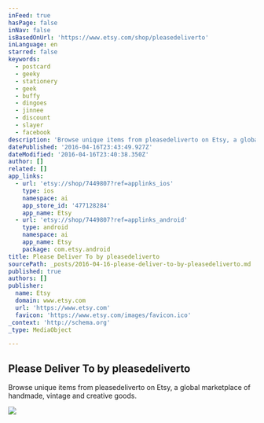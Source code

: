 ```yaml
---
inFeed: true
hasPage: false
inNav: false
isBasedOnUrl: 'https://www.etsy.com/shop/pleasedeliverto'
inLanguage: en
starred: false
keywords:
  - postcard
  - geeky
  - stationery
  - geek
  - buffy
  - dingoes
  - jinnee
  - discount
  - slayer
  - facebook
description: 'Browse unique items from pleasedeliverto on Etsy, a global marketplace of handmade, vintage and creative goods.'
datePublished: '2016-04-16T23:43:49.927Z'
dateModified: '2016-04-16T23:40:38.350Z'
author: []
related: []
app_links:
  - url: 'etsy://shop/7449807?ref=applinks_ios'
    type: ios
    namespace: ai
    app_store_id: '477128284'
    app_name: Etsy
  - url: 'etsy://shop/7449807?ref=applinks_android'
    type: android
    namespace: ai
    app_name: Etsy
    package: com.etsy.android
title: Please Deliver To by pleasedeliverto
sourcePath: _posts/2016-04-16-please-deliver-to-by-pleasedeliverto.md
published: true
authors: []
publisher:
  name: Etsy
  domain: www.etsy.com
  url: 'https://www.etsy.com'
  favicon: 'https://www.etsy.com/images/favicon.ico'
_context: 'http://schema.org'
_type: MediaObject

---
```

<article style=""><h1>Please Deliver To by pleasedeliverto</h1><p>Browse unique items from pleasedeliverto on Etsy, a global marketplace of handmade, vintage and creative goods.</p><img src="https://img0.etsystatic.com/036/0/10325543/iusa_fullxfull.27779062_3oa6.jpg" /></article>